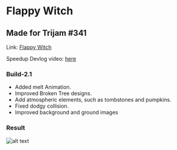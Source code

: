 # Flappy Witch
## Made for Trijam \#341

Link: [Flappy Witch](https://stealthness.itch.io/flappy-witch-trijam-341 "Flappy Witch")

Speedup Devlog video: [here](https://youtu.be/PzcnRLqC8_E)

### Build-2.1

+ Added melt Animation.
+ Improved Broken Tree designs.
+ Add atmospheric elements, such as tombstones and pumpkins.
+ Fixed dodgy collision. 
+ Improved background and ground images

### Result

![alt text](https://img.itch.zone/aW1hZ2UvMzk1MDI3OC8yMzcyNTMwMS5wbmc=/347x500/jfjr9b.png)

